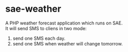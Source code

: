 sae-weather
===========

A PHP weather forecast application which runs on SAE.<br/>
It will send SMS to cliens in two mode:
  1. send one SMS each day.
  2. send one SMS when weather will change tomorrow.
